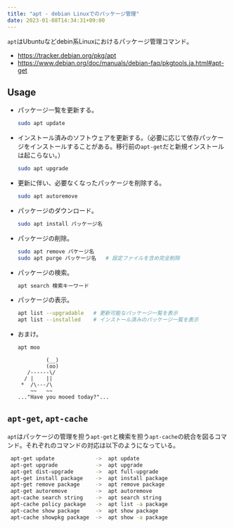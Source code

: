 ```yaml
---
title: "apt - debian Linuxでのパッケージ管理"
date: 2023-01-08T14:34:31+09:00
---
```


`apt`はUbuntuなどdebin系Linuxにおけるパッケージ管理コマンド。

- https://tracker.debian.org/pkg/apt
- https://www.debian.org/doc/manuals/debian-faq/pkgtools.ja.html#apt-get

## Usage
- パッケージ一覧を更新する。
	```bash
	sudo apt update
	```

- インストール済みのソフトウェアを更新する。（必要に応じて依存パッケージをインストールすることがある。移行前の`apt-get`だと新規インストールは起こらない。）
	```bash
	sudo apt upgrade
	```

- 更新に伴い、必要なくなったパッケージを削除する。
	```bash
	sudo apt autoremove
	```

- パッケージのダウンロード。
	```bash
	sudo apt install パッケージ名
	```

- パッケージの削除。
	```bash
	sudo apt remove パケージ名
	sudo apt purge パッケージ名	# 設定ファイルを含め完全削除
	```

- パッケージの検索。
	```bash
	apt search 検索キーワード
	```

- パッケージの表示。
	```bash
	apt list --upgradable	# 更新可能なパッケージ一覧を表示
	apt list --installed	# インストール済みのパッケージ一覧を表示
	```

- おまけ。
	```bash
	apt moo
	```
	```
             (__)
             (oo)
       /------\/
      / |    ||
     *  /\---/\
        ~~   ~~
	..."Have you mooed today?"...
	```


## `apt-get`, `apt-cache`
`apt`はパッケージの管理を担う`apt-get`と検索を担う`apt-cache`の統合を図るコマンド。それぞれのコマンドの対応は以下のようになっている。

```bash
 apt-get update             ->  apt update
 apt-get upgrade            ->  apt upgrade
 apt-get dist-upgrade       ->  apt full-upgrade
 apt-get install package    ->  apt install package
 apt-get remove package     ->  apt remove package
 apt-get autoremove         ->  apt autoremove
 apt-cache search string    ->  apt search string
 apt-cache policy package   ->  apt list -a package
 apt-cache show package     ->  apt show package
 apt-cache showpkg package  ->  apt show -a package
```

